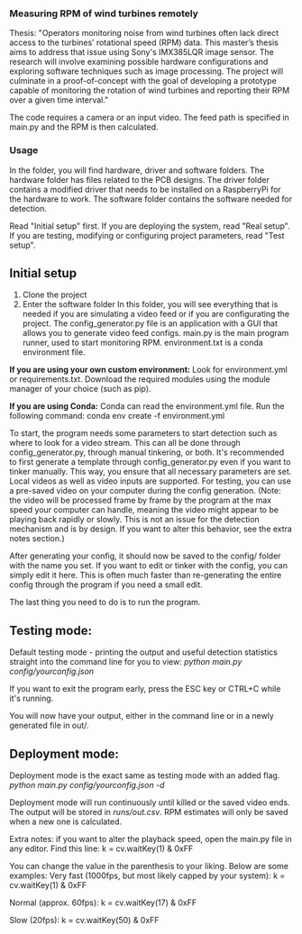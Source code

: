 ### Measuring RPM of wind turbines remotely

Thesis:
"Operators monitoring noise from wind turbines often lack direct access to the turbines’ rotational speed (RPM) data. This master’s thesis aims to address that issue using Sony's IMX385LQR image sensor. 
The research will involve examining possible hardware configurations and exploring software techniques such as image processing. The project will culminate in a proof-of-concept with the goal of developing a prototype capable of monitoring the rotation of wind turbines and reporting their RPM over a given time interval."

The code requires a camera or an input video. The feed path is specified in main.py and the RPM is then calculated.

### Usage

In the folder, you will find hardware, driver and software folders. The hardware folder has files related to the PCB designs. The driver folder contains a modified driver that needs to be installed on a RaspberryPi for the hardware to work. The software folder contains the software needed for detection.

Read "Initial setup" first. If you are deploying the system, read "Real setup". If you are testing, modifying or configuring project parameters, read "Test setup".

## Initial setup
1. Clone the project
2. Enter the software folder
In this folder, you will see everything that is needed if you are simulating a video feed or if you are configurating the project.
The config_generator.py file is an application with a GUI that allows you to generate video feed configs. 
main.py is the main program runner, used to start monitoring RPM.
environment.txt is a conda environment file.

**If you are using your own custom environment:**
Look for environment.yml or requirements.txt. Download the required modules using the module manager of your choice (such as pip). 

**If you are using Conda:** 
Conda can read the environment.yml file. Run the following command:
conda env create -f environment.yml


To start, the program needs some parameters to start detection such as where to look for a video stream. This can all be done through config_generator.py, through manual tinkering, or both. It's recommended to first generate a template through config_generator.py even if you want to tinker manually. This way, you ensure that all necessary parameters are set.
Local videos as well as video inputs are supported. For testing, you can use a pre-saved video on your computer during the config generation.
(Note: the video will be processed frame by frame by the program at the max speed your computer can handle, meaning the video might appear to be playing back rapidly or slowly. This is not an issue for the detection mechanism and is by design. If you want to alter this behavior, see the extra notes section.)

After generating your config, it should now be saved to the config/ folder with the name you set. 
If you want to edit or tinker with the config, you can simply edit it here. This is often much faster than re-generating the entire config through the program if you need a small edit.

The last thing you need to do is to run the program.


## Testing mode:

Default testing mode - printing the output and useful detection statistics straight into the command line for you to view:
*python main.py config/yourconfig.json*

If you want to exit the program early, press the ESC key or CTRL+C while it's running.

You will now have your output, either in the command line or in a newly generated file in out/. 


## Deployment mode:
Deployment mode is the exact same as testing mode with an added flag.
*python main.py config/yourconfig.json -d*

Deployment mode will run continuously until killed or the saved video ends. The output will be stored in *runs/out.csv*. RPM estimates will only be saved when a new one is calculated.

Extra notes:
if you want to alter the playback speed, open the main.py file in any editor. Find this line:
k = cv.waitKey(1) & 0xFF

You can change the value in the parenthesis to your liking. Below are some examples:
Very fast (1000fps, but most likely capped by your system):
k = cv.waitKey(1) & 0xFF

Normal (approx. 60fps):
k = cv.waitKey(17) & 0xFF

Slow (20fps):
k = cv.waitKey(50) & 0xFF
